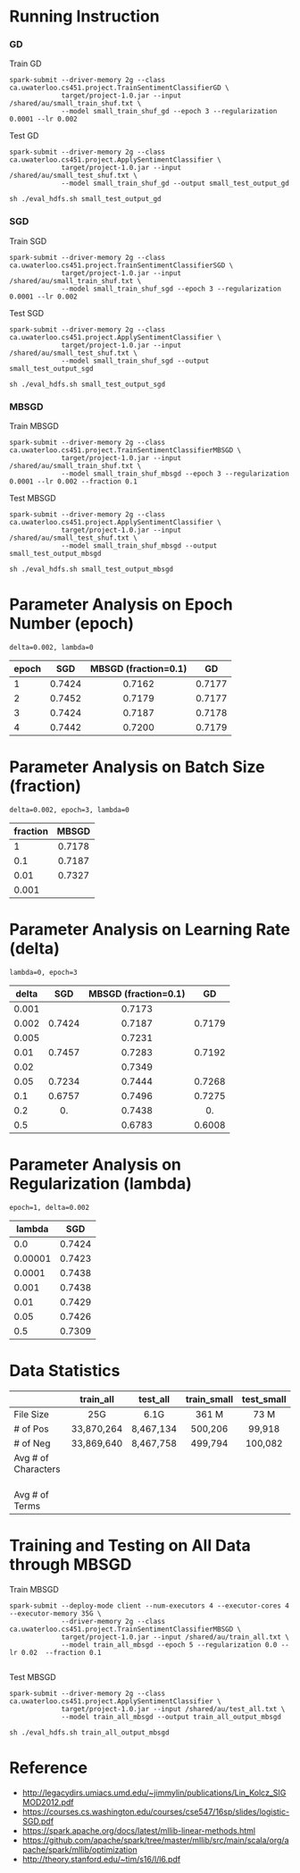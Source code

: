 # Running Instruction

### GD

Train GD
```
spark-submit --driver-memory 2g --class ca.uwaterloo.cs451.project.TrainSentimentClassifierGD \
             target/project-1.0.jar --input /shared/au/small_train_shuf.txt \
             --model small_train_shuf_gd --epoch 3 --regularization 0.0001 --lr 0.002
```
Test GD
```
spark-submit --driver-memory 2g --class ca.uwaterloo.cs451.project.ApplySentimentClassifier \
             target/project-1.0.jar --input /shared/au/small_test_shuf.txt \
             --model small_train_shuf_gd --output small_test_output_gd 

sh ./eval_hdfs.sh small_test_output_gd
 ```
 
### SGD 

Train SGD
```
spark-submit --driver-memory 2g --class ca.uwaterloo.cs451.project.TrainSentimentClassifierSGD \
             target/project-1.0.jar --input /shared/au/small_train_shuf.txt \
             --model small_train_shuf_sgd --epoch 3 --regularization 0.0001 --lr 0.002
```

Test SGD
```
spark-submit --driver-memory 2g --class ca.uwaterloo.cs451.project.ApplySentimentClassifier \
             target/project-1.0.jar --input /shared/au/small_test_shuf.txt \
             --model small_train_shuf_sgd --output small_test_output_sgd 

sh ./eval_hdfs.sh small_test_output_sgd
```
 
 ### MBSGD
 
 Train MBSGD
```
spark-submit --driver-memory 2g --class ca.uwaterloo.cs451.project.TrainSentimentClassifierMBSGD \
             target/project-1.0.jar --input /shared/au/small_train_shuf.txt \
             --model small_train_shuf_mbsgd --epoch 3 --regularization 0.0001 --lr 0.002 --fraction 0.1
```
Test MBSGD
```
spark-submit --driver-memory 2g --class ca.uwaterloo.cs451.project.ApplySentimentClassifier \
             target/project-1.0.jar --input /shared/au/small_test_shuf.txt \
             --model small_train_shuf_mbsgd --output small_test_output_mbsgd 

sh ./eval_hdfs.sh small_test_output_mbsgd
 ```

# Parameter Analysis on Epoch Number (epoch) 
`delta=0.002, lambda=0`

|     epoch    | SGD        | MBSGD (fraction=0.1)        | GD      |
| ------------- |:-------------:|:-------------:|:-------------:|
|   1    | 0.7424 |  0.7162 | 0.7177 | 
|   2    | 0.7452 | 0.7179 | 0.7177 | 
|   3    |  0.7424 | 0.7187 | 0.7178 | 
|   4    |0.7442  | 0.7200 | 0.7179 | 


# Parameter Analysis on Batch Size (fraction) 
`delta=0.002, epoch=3, lambda=0`

|     fraction   | MBSGD         |
| ------------- |:-------------:|
|   1    | 0.7178 | 
|   0.1    | 0.7187 | 
|   0.01    | 0.7327 | 
|   0.001    |  | 


# Parameter Analysis on Learning Rate (delta) 
`lambda=0, epoch=3`

|     delta    | SGD        | MBSGD (fraction=0.1)        | GD      |
| ------------- |:-------------:|:-------------:|:-------------:|
|   0.001    | | 0.7173 |
|   0.002    | 0.7424 | 0.7187 | 0.7179 | 
|   0.005    | | 0.7231 |  |
|   0.01    | 0.7457 | 0.7283 |0.7192 | 
|   0.02    | | 0.7349 |
|   0.05    |0.7234  |  0.7444 | 0.7268 |
|   0.1    | 0.6757 |  0.7496 |0.7275
|   0.2    | 0. |  0.7438 |0.
|   0.5    |  | 0.6783  |0.6008


# Parameter Analysis on Regularization (lambda)
`epoch=1, delta=0.002`

|     lambda    | SGD     |
| ------------- |:-------------:|
|   0.0    | 0.7424 |
|   0.00001    | 0.7423 | 
|   0.0001    | 0.7438 | 
|   0.001    | 0.7438 |
|   0.01    | 0.7429 |
|   0.05    | 0.7426 |
|   0.5    | 0.7309 |



# Data Statistics

|         | train_all           | test_all  | train_small           | test_small  |
| ------------- |:-------------:|:-----:|:-----:|:-----:|
| File Size      | 25G | 6.1G | 361 M| 73 M|
| \# of Pos       | 33,870,264 | 8,467,134 | 500,206 | 99,918 |
| \# of Neg      | 33,869,640   |   8,467,758 | 499,794 | 100,082 |
| Avg \# of Characters     |  |  | | |
| Avg \# of Terms     |  |  | | |

# Training and Testing on All Data through MBSGD

Train MBSGD
```
spark-submit --deploy-mode client --num-executors 4 --executor-cores 4 --executor-memory 35G \
             --driver-memory 2g --class ca.uwaterloo.cs451.project.TrainSentimentClassifierMBSGD \
             target/project-1.0.jar --input /shared/au/train_all.txt \
             --model train_all_mbsgd --epoch 5 --regularization 0.0 --lr 0.02  --fraction 0.1
             
```
Test MBSGD
```
spark-submit --driver-memory 2g --class ca.uwaterloo.cs451.project.ApplySentimentClassifier \
             target/project-1.0.jar --input /shared/au/test_all.txt \
             --model train_all_mbsgd --output train_all_output_mbsgd 

sh ./eval_hdfs.sh train_all_output_mbsgd
 ```

# Reference

* http://legacydirs.umiacs.umd.edu/~jimmylin/publications/Lin_Kolcz_SIGMOD2012.pdf
* https://courses.cs.washington.edu/courses/cse547/16sp/slides/logistic-SGD.pdf
* https://spark.apache.org/docs/latest/mllib-linear-methods.html
* https://github.com/apache/spark/tree/master/mllib/src/main/scala/org/apache/spark/mllib/optimization
* http://theory.stanford.edu/~tim/s16/l/l6.pdf

